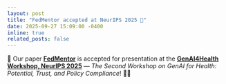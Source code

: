 ```yaml
---
layout: post
title: "FedMentor accepted at NeurIPS 2025 🎉"
date: 2025-09-27 15:09:00 -0400
inline: true
related_posts: false
---
```


🎉 Our paper **<a href="https://arxiv.org/pdf/2509.14275">FedMentor</a>** is accepted for presentation at the <a href="https://genai4health.github.io/">**GenAI4Health Workshop, NeurIPS 2025**</a> — *The Second Workshop on GenAI for Health: Potential, Trust, and Policy Compliance*! 🧠✨
